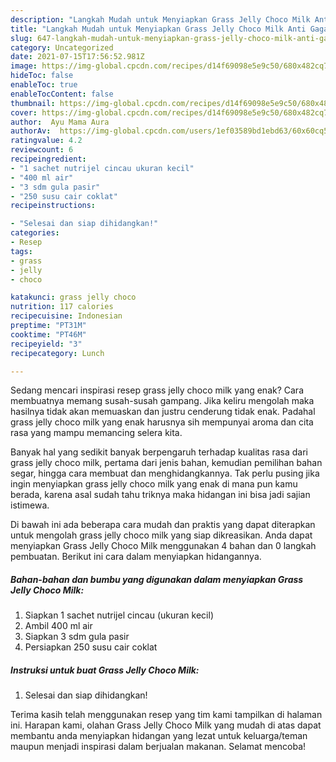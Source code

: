 ```yaml
---
description: "Langkah Mudah untuk Menyiapkan Grass Jelly Choco Milk Anti Gagal"
title: "Langkah Mudah untuk Menyiapkan Grass Jelly Choco Milk Anti Gagal"
slug: 647-langkah-mudah-untuk-menyiapkan-grass-jelly-choco-milk-anti-gagal
category: Uncategorized
date: 2021-07-15T17:56:52.981Z
image: https://img-global.cpcdn.com/recipes/d14f69098e5e9c50/680x482cq70/grass-jelly-choco-milk-foto-resep-utama.jpg
hideToc: false
enableToc: true
enableTocContent: false
thumbnail: https://img-global.cpcdn.com/recipes/d14f69098e5e9c50/680x482cq70/grass-jelly-choco-milk-foto-resep-utama.jpg
cover: https://img-global.cpcdn.com/recipes/d14f69098e5e9c50/680x482cq70/grass-jelly-choco-milk-foto-resep-utama.jpg
author:  Ayu Mama Aura
authorAv:  https://img-global.cpcdn.com/users/1ef03589bd1ebd63/60x60cq50/avatar.jpg
ratingvalue: 4.2
reviewcount: 6
recipeingredient:
- "1 sachet nutrijel cincau ukuran kecil"
- "400 ml air"
- "3 sdm gula pasir"
- "250 susu cair coklat"
recipeinstructions:

- "Selesai dan siap dihidangkan!"
categories:
- Resep
tags:
- grass
- jelly
- choco

katakunci: grass jelly choco 
nutrition: 117 calories
recipecuisine: Indonesian
preptime: "PT31M"
cooktime: "PT46M"
recipeyield: "3"
recipecategory: Lunch

---
```



Sedang mencari inspirasi resep grass jelly choco milk yang enak? Cara membuatnya memang susah-susah gampang. Jika keliru mengolah maka hasilnya tidak akan memuaskan dan justru cenderung tidak enak. Padahal grass jelly choco milk yang enak harusnya sih mempunyai aroma dan cita rasa yang mampu memancing selera kita.


Banyak hal yang sedikit banyak berpengaruh terhadap kualitas rasa dari grass jelly choco milk, pertama dari jenis bahan, kemudian pemilihan bahan segar, hingga cara membuat dan menghidangkannya. Tak perlu pusing jika ingin menyiapkan grass jelly choco milk yang enak di mana pun kamu berada, karena asal sudah tahu triknya maka hidangan ini bisa jadi sajian istimewa.




Di bawah ini ada beberapa cara mudah dan praktis yang dapat diterapkan untuk mengolah grass jelly choco milk yang siap dikreasikan. Anda dapat menyiapkan Grass Jelly Choco Milk menggunakan 4 bahan dan 0 langkah pembuatan. Berikut ini cara dalam menyiapkan hidangannya.

<!--inarticleads1-->

##### Bahan-bahan dan bumbu yang digunakan dalam menyiapkan Grass Jelly Choco Milk:

1. Siapkan 1 sachet nutrijel cincau (ukuran kecil)
1. Ambil 400 ml air
1. Siapkan 3 sdm gula pasir
1. Persiapkan 250 susu cair coklat




<!--inarticleads2-->

##### Instruksi untuk buat Grass Jelly Choco Milk:


1. Selesai dan siap dihidangkan!



Terima kasih telah menggunakan resep yang tim kami tampilkan di halaman ini. Harapan kami, olahan Grass Jelly Choco Milk yang mudah di atas dapat membantu anda menyiapkan hidangan yang lezat untuk keluarga/teman maupun menjadi inspirasi dalam berjualan makanan. Selamat mencoba!
